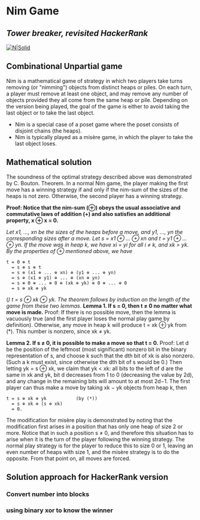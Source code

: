 # Nim Game
## _Tower breaker, revisited HackerRank_

[![N|Solid](https://upload.wikimedia.org/wikipedia/commons/thumb/6/65/HackerRank_logo.png/768px-HackerRank_logo.png)](https://www.hackerrank.com/challenges/tower-breakers-revisited-1/problem)

## Combinational Unpartial game
Nim is a mathematical game of strategy in which two players take turns removing (or "nimming") objects from distinct heaps or piles. On each turn, a player must remove at least one object, and may remove any number of objects provided they all come from the same heap or pile. Depending on the version being played, the goal of the game is either to avoid taking the last object or to take the last object.
- Nim is a special case of a poset game where the poset consists of disjoint chains (the heaps).
- Nim is typically played as a misère game, in which the player to take the last object loses.

## Mathematical solution
The soundness of the optimal strategy described above was demonstrated by C. Bouton.
Theorem. In a normal Nim game, the player making the first move has a winning strategy if and only if the nim-sum of the sizes of the heaps is not zero. Otherwise, the second player has a winning strategy.

**Proof: Notice that the nim-sum (⊕) obeys the usual associative and commutative laws of addition (+) and also satisfies an additional property, x ⊕ x = 0.**

*Let x1, ..., xn be the sizes of the heaps before a move, and y1, ..., yn the corresponding sizes after a move. Let s = x1 ⊕ ... ⊕ xn and t = y1 ⊕ ... ⊕ yn. If the move was in heap k, we have xi = yi for all i ≠ k, and xk > yk. By the properties of ⊕ mentioned above, we have*

    t = 0 ⊕ t
      = s ⊕ s ⊕ t
      = s ⊕ (x1 ⊕ ... ⊕ xn) ⊕ (y1 ⊕ ... ⊕ yn)
      = s ⊕ (x1 ⊕ y1) ⊕ ... ⊕ (xn ⊕ yn)
      = s ⊕ 0 ⊕ ... ⊕ 0 ⊕ (xk ⊕ yk) ⊕ 0 ⊕ ... ⊕ 0
      = s ⊕ xk ⊕ yk
 
(*) t = s ⊕ xk ⊕ yk.
The theorem follows by induction on the length of the game from these two lemmas.*
**Lemma 1. If s = 0, then t ≠ 0 no matter what move is made.**
Proof: If there is no possible move, then the lemma is vacuously true (and the first player loses the normal play game by definition). Otherwise, any move in heap k will produce t = xk ⊕ yk from (*). This number is nonzero, since xk ≠ yk.

**Lemma 2. If s ≠ 0, it is possible to make a move so that t = 0.**
Proof: Let d be the position of the leftmost (most significant) nonzero bit in the binary representation of s, and choose k such that the dth bit of xk is also nonzero. (Such a k must exist, since otherwise the dth bit of s would be 0.) Then letting yk = s ⊕ xk, we claim that yk < xk: all bits to the left of d are the same in xk and yk, bit d decreases from 1 to 0 (decreasing the value by 2d), and any change in the remaining bits will amount to at most 2d−1. The first player can thus make a move by taking xk − yk objects from heap k, then
```
t = s ⊕ xk ⊕ yk           (by (*))
  = s ⊕ xk ⊕ (s ⊕ xk)
  = 0.
  ```
The modification for misère play is demonstrated by noting that the modification first arises in a position that has only one heap of size 2 or more. Notice that in such a position s ≠ 0, and therefore this situation has to arise when it is the turn of the player following the winning strategy. The normal play strategy is for the player to reduce this to size 0 or 1, leaving an even number of heaps with size 1, and the misère strategy is to do the opposite. From that point on, all moves are forced.

## Solution approach for HackerRank version
### Convert number into blocks
### using  binary xor to know the winner
